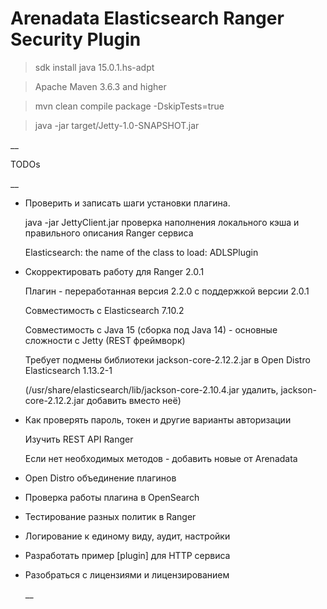 # Arenadata Elasticsearch Ranger Security Plugin

> sdk install java 15.0.1.hs-adpt

> Apache Maven 3.6.3 and higher

> mvn clean compile package -DskipTests=true

> java -jar target/Jetty-1.0-SNAPSHOT.jar

__

TODOs

__

+ Проверить и записать шаги установки плагина.
  
  java -jar JettyClient.jar проверка наполнения локального кэша и правильного описания Ranger сервиса

  Elasticsearch: the name of the class to load: ADLSPlugin

+ Скорректировать работу для Ranger 2.0.1
  
  Плагин - переработанная версия 2.2.0 c поддержкой версии 2.0.1
  
  Совместимость с Elasticsearch 7.10.2
  
  Совместимость с Java 15 (сборка под Java 14) - основные сложности с Jetty (REST фреймворк)
  
  Требует подмены библиотеки jackson-core-2.12.2.jar в Open Distro Elasticsearch 1.13.2-1
  
  (/usr/share/elasticsearch/lib/jackson-core-2.10.4.jar удалить, jackson-core-2.12.2.jar добавить вместо неё)

+ Как проверять пароль, токен и другие варианты авторизации
  
  Изучить REST API Ranger
  
  Если нет необходимых методов - добавить новые от Arenadata

+ Open Distro объединение плагинов
  
+ Проверка работы плагина в OpenSearch

+ Тестирование разных политик в Ranger

+ Логирование к единому виду, аудит, настройки

+ Разработать пример [plugin] для HTTP сервиса

+ Разобраться с лицензиями и лицензированием
  
  __ 
